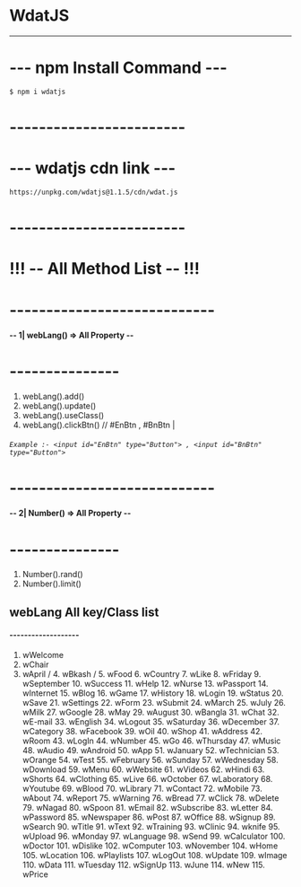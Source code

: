 # WdatJS 
---------------
# --- npm Install Command ---
`$ npm i wdatjs`
# ------------------------
# --- wdatjs cdn link ---
`https://unpkg.com/wdatjs@1.1.5/cdn/wdat.js`
# ------------------------
# !!! -- All Method List -- !!!
# ----------------------------
#### -- 1| webLang() => All Property --
# ---------------
1. webLang().add()
1. webLang().update()
2. webLang().useClass()
3. webLang().clickBtn() // #EnBtn , #BnBtn | 
###### `Example :- <input id="EnBtn" type="Button"> , <input id="BnBtn" type="Button">`
# ----------------------------
#### -- 2| Number() => All Property --
# ---------------
1. Number().rand()
2. Number().limit()

## webLang All key/Class list
#### -------------------
1. wWelcome 
2. wChair 
3. wApril / 4. wBkash / 5. wFood 6. wCountry 7. wLike 8. wFriday 9. wSeptember 10. wSuccess 11. wHelp 12. wNurse 13. wPassport 14. wInternet 15. wBlog 16. wGame 17. wHistory 18. wLogin 19. wStatus 20. wSave 21. wSettings 22. wForm 23. wSubmit 24. wMarch 25. wJuly 26. wMilk 27. wGoogle 28. wMay 29. wAugust 30. wBangla 31. wChat 32. wE-mail 33. wEnglish 34. wLogout 35. wSaturday 36. wDecember 37. wCategory 38. wFacebook 39. wOil 40. wShop 41. wAddress 42. wRoom 43. wLogIn 44. wNumber 45. wGo 46. wThursday 47. wMusic 48. wAudio 49. wAndroid 50. wApp 51. wJanuary 52. wTechnician 53. wOrange 54. wTest 55. wFebruary 56. wSunday 57. wWednesday 58. wDownload 59. wMenu 60. wWebsite 61. wVideos 62. wHindi 63. wShorts 64. wClothing 65. wLive 66. wOctober 67. wLaboratory 68. wYoutube 69. wBlood 70. wLibrary 71. wContact 72. wMobile 73. wAbout 74. wReport 75. wWarning 76. wBread 77. wClick 78. wDelete 79. wNagad 80. wSpoon 81. wEmail 82. wSubscribe 83. wLetter 84. wPassword 85. wNewspaper 86. wPost 87. wOffice 88. wSignup 89. wSearch 90. wTitle 91. wText 92. wTraining 93. wClinic 94. wknife 95. wUpload 96. wMonday 97. wLanguage 98. wSend 99. wCalculator 100. wDoctor 101. wDislike 102. wComputer 103. wNovember 104. wHome 105. wLocation 106. wPlaylists 107. wLogOut 108. wUpdate 109. wImage 110. wData 111. wTuesday 112. wSignUp 113. wJune 114. wNew 115. wPrice